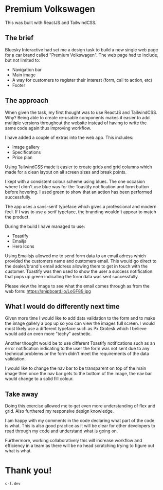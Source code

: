 # Premium Volkswagen

This was built with ReactJS and TailwindCSS.

## The brief

Bluesky Interactive had set me a design task to build a new single web page for a car brand called "Premium Volkswagen".
The web page had to include, but not limited to:

- Navigation bar
- Main image
- A way for customers to register their interest (form, call to action, etc)
- Footer

## The approach

When given the task, my first thought was to use ReactJS and TailwindCSS. Why? Being able to create re-usable components makes it easier to add multiple versions throughout the website instead of having to write the same code again thus improving workflow.

I have added a couple of extras into the web app. This includes:

- Image gallery
- Specifications
- Price plan

Using TailwindCSS made it easier to create grids and grid columns which made for a clean layout on all screen sizes and break points.

I kept with a consistent colour scheme using blues. The one occasion where I didn't use blue was for the Toastify notification and form button before hovering. I used green to show that an action has been performed successfully.

The app uses a sans-serif typeface which gives a professional and modern feel. If I was to use a serif typeface, the branding wouldn't appear to match the product.

During the build I have managed to use:

- Toastify
- Emailjs
- Hero Icons

Using Emailsjs allowed me to send form data to an email adress which provided the customers name and customers email. This would go direct to the dealer/brand's email address allowing them to get in touch with the customer.
Toastify was then used to show the user a success notification that pops up green indicating the form data was sent successfully.

Please view the image to see what the email comes through as from the web form:
https://snipboard.io/LoGF89.jpg

## What I would do differently next time

Given more time I would like to add data validation to the form and to make the image gallery a pop up so you can view the images full screen. I would most likely use a different typeface such as Px Grotesk which I believe would add an even more "techy" aesthetic.

Another thought would be to use different Toastify notifications such as an error notification indicating to the user the form was not sent due to any technical problems or the form didn't meet the requirements of the data validation.

I would like to change the nav bar to be transparent on top of the main image then once the nav bar gets to the bottom of the image, the nav bar would change to a solid fill colour.

## Take away

Doing this exercise allowed me to get even more understanding of flex and grid. Also furthered my responsive design knowledge. 

I am happy with my comments in the code declaring what part of the code is what. This is also good practice as it will be clear for other developers to read through my code and understand what is going on. 

Furthermore, working collaboratively this will increase workflow and efficiency in a team as there will be no head scratching trying to figure out what is what.

# Thank you!

<code>c-l.dev</code>
